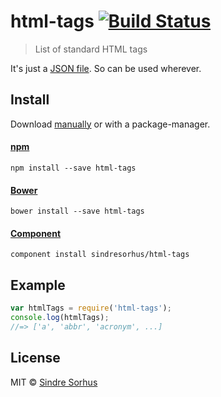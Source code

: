 # html-tags [![Build Status](https://secure.travis-ci.org/sindresorhus/html-tags.png?branch=master)](http://travis-ci.org/sindresorhus/html-tags)

> List of standard HTML tags

It's just a [JSON file](html-tags.json). So can be used wherever.


## Install

Download [manually](https://raw.github.com/sindresorhus/html-tags/master/html-tags.json) or with a package-manager.

#### [npm](https://npmjs.org/package/html-tags)

```
npm install --save html-tags
```

#### [Bower](http://bower.io)

```
bower install --save html-tags
```

#### [Component](https://github.com/component/component)

```
component install sindresorhus/html-tags
```


## Example

```js
var htmlTags = require('html-tags');
console.log(htmlTags);
//=> ['a', 'abbr', 'acronym', ...]
```


## License

MIT © [Sindre Sorhus](http://sindresorhus.com)
